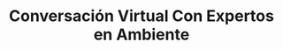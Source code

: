 ---
title: "Conversación Virtual Con Expertos en Ambiente"
location: ""
start_date: "2020-02-06"
end_date: ""
time: "4:00pm"
---